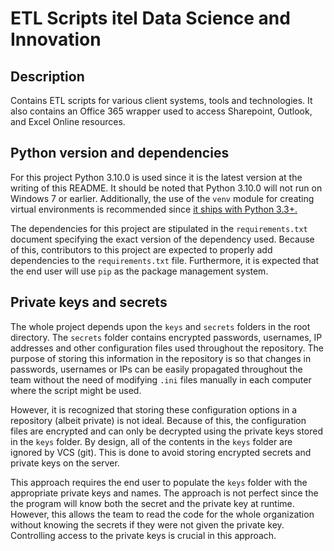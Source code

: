 # ETL Scripts itel Data Science and Innovation

## Description
Contains ETL scripts for various client systems, tools and technologies. It also contains an Office 365 wrapper used to access Sharepoint, Outlook, and Excel Online resources.

## Python version and dependencies
For this project Python 3.10.0 is used since it is the latest version at the writing of this README. It should be noted that Python 3.10.0 will not run on Windows 7 or earlier. Additionally, the use of the `venv` module for creating virtual environments is recommended since [it ships with Python 3.3+.](https://docs.python.org/3/library/venv.html) 

The dependencies for this project are stipulated in the `requirements.txt` document specifying the exact version of the dependency used. Because of this, contributors to this project are expected to properly add dependencies to the `requirements.txt` file. Furthermore, it is expected that the end user will use `pip` as the package management system.

## Private keys and secrets
The whole project depends upon the `keys` and `secrets` folders in the root directory. The `secrets` folder contains encrypted passwords, usernames, IP addresses and other configuration files used throughout the repository. The purpose of storing this information in the repository is so that changes in passwords, usernames or IPs can be easily propagated throughout the team without the need of modifying `.ini` files manually in each computer where the script might be used.

However, it is recognized that storing these configuration options in a repository (albeit private) is not ideal. Because of this, the configuration files are encrypted and can only be decrypted using the private keys stored in the `keys` folder. By design, all of the contents in the `keys` folder are ignored by VCS (git). This is done to avoid storing encrypted secrets and private keys on the server. 

This approach requires the end user to populate the `keys` folder with the appropriate private keys and names. The approach is not perfect since the the program will know both the secret and the private key at runtime. However, this allows the team to read the code for the whole organization without knowing the secrets if they were not given the private key. Controlling access to the private keys is crucial in this approach. 
